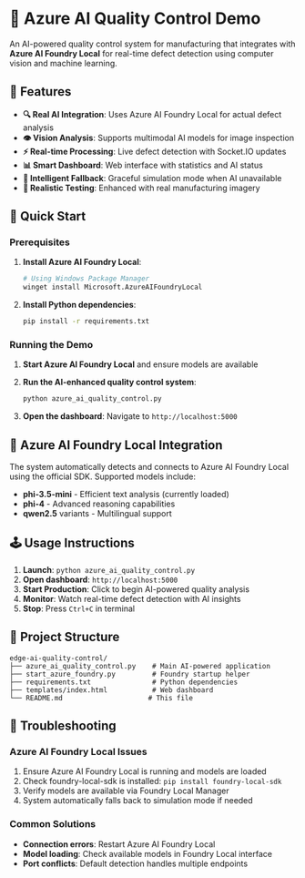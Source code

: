 # 🤖 Azure AI Quality Control Demo

An AI-powered quality control system for manufacturing that integrates with **Azure AI Foundry Local** for real-time defect detection using computer vision and machine learning.

## 🌟 Features

- **🔍 Real AI Integration**: Uses Azure AI Foundry Local for actual defect analysis
- **👁️ Vision Analysis**: Supports multimodal AI models for image inspection  
- **⚡ Real-time Processing**: Live defect detection with Socket.IO updates
- **📊 Smart Dashboard**: Web interface with statistics and AI status
- **🔄 Intelligent Fallback**: Graceful simulation mode when AI unavailable
- **🎯 Realistic Testing**: Enhanced with real manufacturing imagery

## 🚀 Quick Start

### Prerequisites

1. **Install Azure AI Foundry Local**:
   ```bash
   # Using Windows Package Manager
   winget install Microsoft.AzureAIFoundryLocal
   ```

2. **Install Python dependencies**:
   ```bash
   pip install -r requirements.txt
   ```

### Running the Demo

1. **Start Azure AI Foundry Local** and ensure models are available

2. **Run the AI-enhanced quality control system**:
   ```bash
   python azure_ai_quality_control.py
   ```

3. **Open the dashboard**: Navigate to `http://localhost:5000`

## 🎯 Azure AI Foundry Local Integration

The system automatically detects and connects to Azure AI Foundry Local using the official SDK. Supported models include:

- **phi-3.5-mini** - Efficient text analysis (currently loaded)
- **phi-4** - Advanced reasoning capabilities
- **qwen2.5** variants - Multilingual support

## 🕹️ Usage Instructions

1. **Launch**: `python azure_ai_quality_control.py`
2. **Open dashboard**: `http://localhost:5000`
3. **Start Production**: Click to begin AI-powered quality analysis
4. **Monitor**: Watch real-time defect detection with AI insights
5. **Stop**: Press `Ctrl+C` in terminal

## 📁 Project Structure

```
edge-ai-quality-control/
├── azure_ai_quality_control.py    # Main AI-powered application
├── start_azure_foundry.py         # Foundry startup helper
├── requirements.txt               # Python dependencies
├── templates/index.html           # Web dashboard
└── README.md                     # This file
```

## 🔧 Troubleshooting

### Azure AI Foundry Local Issues
1. Ensure Azure AI Foundry Local is running and models are loaded
2. Check foundry-local-sdk is installed: `pip install foundry-local-sdk`
3. Verify models are available via Foundry Local Manager
4. System automatically falls back to simulation mode if needed

### Common Solutions
- **Connection errors**: Restart Azure AI Foundry Local
- **Model loading**: Check available models in Foundry Local interface
- **Port conflicts**: Default detection handles multiple endpoints